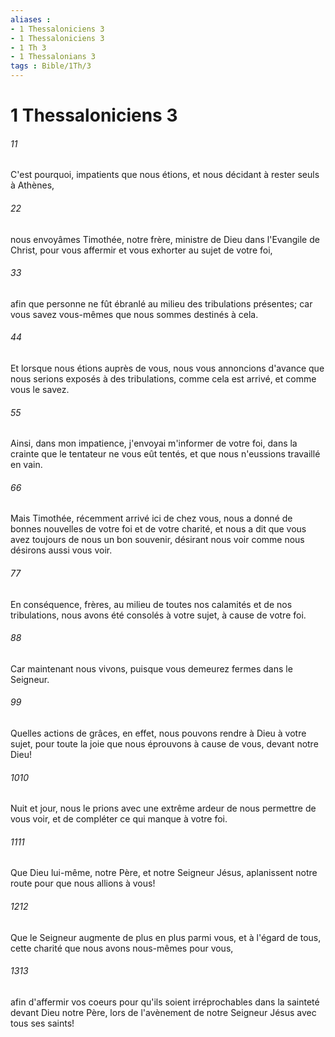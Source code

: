 ```yaml
---
aliases : 
- 1 Thessaloniciens 3
- 1 Thessaloniciens 3
- 1 Th 3
- 1 Thessalonians 3
tags : Bible/1Th/3
---
```


# 1 Thessaloniciens 3

###### 11
C'est pourquoi, impatients que nous étions, et nous décidant à rester seuls à Athènes,
###### 22
nous envoyâmes Timothée, notre frère, ministre de Dieu dans l'Evangile de Christ, pour vous affermir et vous exhorter au sujet de votre foi,
###### 33
afin que personne ne fût ébranlé au milieu des tribulations présentes; car vous savez vous-mêmes que nous sommes destinés à cela.
###### 44
Et lorsque nous étions auprès de vous, nous vous annoncions d'avance que nous serions exposés à des tribulations, comme cela est arrivé, et comme vous le savez.
###### 55
Ainsi, dans mon impatience, j'envoyai m'informer de votre foi, dans la crainte que le tentateur ne vous eût tentés, et que nous n'eussions travaillé en vain.
###### 66
Mais Timothée, récemment arrivé ici de chez vous, nous a donné de bonnes nouvelles de votre foi et de votre charité, et nous a dit que vous avez toujours de nous un bon souvenir, désirant nous voir comme nous désirons aussi vous voir.
###### 77
En conséquence, frères, au milieu de toutes nos calamités et de nos tribulations, nous avons été consolés à votre sujet, à cause de votre foi.
###### 88
Car maintenant nous vivons, puisque vous demeurez fermes dans le Seigneur.
###### 99
Quelles actions de grâces, en effet, nous pouvons rendre à Dieu à votre sujet, pour toute la joie que nous éprouvons à cause de vous, devant notre Dieu!
###### 1010
Nuit et jour, nous le prions avec une extrême ardeur de nous permettre de vous voir, et de compléter ce qui manque à votre foi.
###### 1111
Que Dieu lui-même, notre Père, et notre Seigneur Jésus, aplanissent notre route pour que nous allions à vous!
###### 1212
Que le Seigneur augmente de plus en plus parmi vous, et à l'égard de tous, cette charité que nous avons nous-mêmes pour vous,
###### 1313
afin d'affermir vos coeurs pour qu'ils soient irréprochables dans la sainteté devant Dieu notre Père, lors de l'avènement de notre Seigneur Jésus avec tous ses saints!
